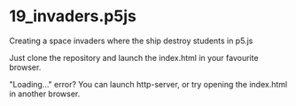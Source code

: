 # 19_invaders.p5js

Creating a space invaders where the ship destroy students in p5.js

Just clone the repository and launch the index.html in your favourite browser.



"Loading..." error? You can launch http-server, or try opening the index.html in another browser.
